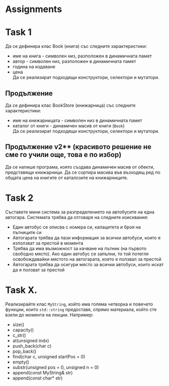 # Assignments

# Task 1

Да се дефинира клас Book (книга) със следните характеристики:

- име на книга - символен низ, разположен в динамичната памет
- автор - символен низ, разположен в динамичната памет
- година на издаване
- цена  
  Да се реализират подходящи конструктори, селектори и мутатори.

## Продължение

Да се дефинира клас BookStore (книжарница) със следните характеристики:

- име на книжарницата - символен низ в динамичната памет
- каталог от книги - динамичен масив от книги (`Book`)  
  Да се реализират подходящи конструктори, селектори и мутатори.

## Продължение v2\*\* (красивото решение не сме го учили още, това е по избор)

Да се напише програма, която създава динамичен масив от обекти, представящи книжарници. Да се сортира масива във възходящ ред по общата цена на книгите от каталозите на книжарниците.

# Task 2

Съставете мини система за разпределението на автобусите на една автогара.
Системата трябва да отговаря на следните изисквания:

- Един автобус се описва с номера си, капацитета и броя на пътниците си
- Автогарата трябва да пази информация за всички автобуси, които я използват за престой в момента
- Трябва да има възможност за качване на пътник (на първото свободно място). Ако един автобус се запълни, то той потегля освобождавайки мястото на автогарата, което е ползвал за престой
- Автогарата трябва да осигури място за всички автобуси, които искат да я ползват за престой

# Task X.

Реализирайте клас `MyString`, който има голяма четворка и повечето функции, които `std::string` предоставя, спрямо материала, който сте взели до момента на лекции.
Например:

- size()
- capacity()
- c_str()
- at(unsigned indx)
- push_back(char c)
- pop_back()
- find(char c, unsigned startPos = 0)
- empty()
- substr(unsigned pos = 0, unsigned n = 0)
- append(const MyString& str)
- append(const char\* str)
